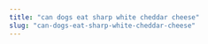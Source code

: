 ```yaml
---
title: "can dogs eat sharp white cheddar cheese"
slug: "can-dogs-eat-sharp-white-cheddar-cheese"
---
```


